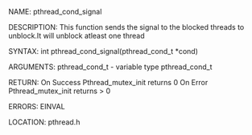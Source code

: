 NAME: pthread_cond_signal

DESCRIPTION: This function sends the signal to the blocked threads to unblock.It will unblock atleast one thread
          

SYNTAX: int pthread_cond_signal(pthread_cond_t *cond)

ARGUMENTS: pthread_cond_t        -   variable type pthread_cond_t
        
RETURN:   On Success Pthread_mutex_init returns 0
          On Error Pthread_mutex_init returns > 0

ERRORS:  EINVAL

LOCATION: pthread.h


